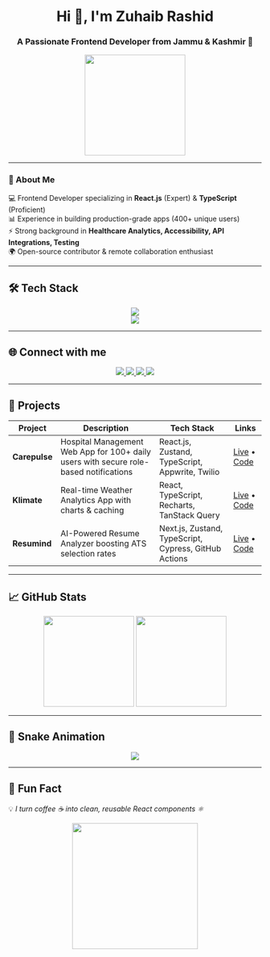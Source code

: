 <h1 align="center">Hi 👋, I'm Zuhaib Rashid</h1>
<h3 align="center">A Passionate Frontend Developer from Jammu & Kashmir 🚀</h3>

<p align="center">
  <img src="https://media.giphy.com/media/v1.Y2lkPTc5MGI3NjExOTYxOGNjNzM2NjZmN2YzZjljY2EzZjkxYzkxOGFmMmE2ZjZlZDc5MyZjdD1n/VbnUQpnihPSIgIXuZv/giphy.gif" width="200"/>
</p>

---

### 🚀 About Me  
💻 Frontend Developer specializing in **React.js** (Expert) & **TypeScript** (Proficient)  
📊 Experience in building production-grade apps (400+ unique users)  
⚡ Strong background in **Healthcare Analytics, Accessibility, API Integrations, Testing**  
🌍 Open-source contributor & remote collaboration enthusiast  

---

## 🛠 Tech Stack

<p align="center">
  <!-- Languages -->
  <img src="https://skillicons.dev/icons?i=html,css,js,ts,react,nextjs,redux,tailwind,graphql,sass,vite,webpack" />
  <br/>
  <!-- Tools -->
  <img src="https://skillicons.dev/icons?i=git,github,vercel,netlify,figma,postman" />
</p>

---

## 🌐 Connect with me

<p align="center">
  <a href="https://www.linkedin.com/in/zuhaib-rashid-661345318/" target="_blank">
    <img src="https://img.shields.io/badge/LinkedIn-0077B5?style=for-the-badge&logo=linkedin&logoColor=white" />
  </a>
  <a href="https://github.com/Zuhaib-dev" target="_blank">
    <img src="https://img.shields.io/badge/GitHub-100000?style=for-the-badge&logo=github&logoColor=white" />
  </a>
  <a href="https://x.com/xuhaibx9" target="_blank">
    <img src="https://img.shields.io/badge/Twitter-1DA1F2?style=for-the-badge&logo=twitter&logoColor=white" />
  </a>
  <a href="https://zuhaib-portfolio-tau.vercel.app/" target="_blank">
    <img src="https://img.shields.io/badge/Portfolio-FF7139?style=for-the-badge&logo=firefox&logoColor=white" />
  </a>
</p>

---

## 📌 Projects

| Project | Description | Tech Stack | Links |
|---------|-------------|------------|-------|
| **Carepulse** | Hospital Management Web App for 100+ daily users with secure role-based notifications | React.js, Zustand, TypeScript, Appwrite, Twilio | [Live](https://hms-seven-green.vercel.app/) • [Code](https://github.com/Zuhaib-dev/Carepulse-HMS) |
| **Klimate** | Real-time Weather Analytics App with charts & caching | React, TypeScript, Recharts, TanStack Query | [Live](https://kilamate.netlify.app/) • [Code](https://github.com/Zuhaib-dev/Klimate-WeatherApp) |
| **Resumind** | AI-Powered Resume Analyzer boosting ATS selection rates | Next.js, Zustand, TypeScript, Cypress, GitHub Actions | [Live](https://resumind-ebon.vercel.app/) • [Code](https://github.com/Zuhaib-dev/Resumind) |

---

## 📈 GitHub Stats

<p align="center">
  <img src="https://github-readme-stats.vercel.app/api?username=Zuhaib-dev&show_icons=true&theme=tokyonight" height="180em"/>
  <img src="https://github-readme-stats.vercel.app/api/top-langs/?username=Zuhaib-dev&layout=compact&theme=tokyonight" height="180em"/>
</p>

---

## 🐍 Snake Animation

<p align="center">
  <img src="https://github.com/Zuhaib-dev/Zuhaib-dev/blob/output/github-contribution-grid-snake.svg" />
</p>

---

## 🎯 Fun Fact
💡 *I turn coffee ☕ into clean, reusable React components ⚛️*

<p align="center">
  <img src="https://media.giphy.com/media/du3J3cXyzhj75IOgvA/giphy.gif" width="250"/>
</p>
